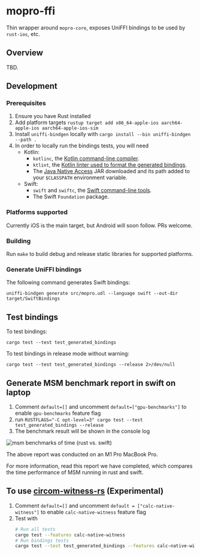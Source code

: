 # mopro-ffi

Thin wrapper around `mopro-core`, exposes UniFFI bindings to be used by `rust-ios`, etc.

## Overview

TBD.

## Development

### Prerequisites

1. Ensure you have Rust installed
2. Add platform targets `rustup target add x86_64-apple-ios aarch64-apple-ios aarch64-apple-ios-sim`
3. Install `uniffi-bindgen` locally with `cargo install --bin uniffi-bindgen --path .`
4. In order to locally run the bindings tests, you will need
    * Kotlin:
        * `kotlinc`, the [Kotlin command-line compiler](https://kotlinlang.org/docs/command-line.html).
        * `ktlint`, the [Kotlin linter used to format the generated bindings](https://ktlint.github.io/).
        * The [Java Native Access](https://github.com/java-native-access/jna#download) JAR downloaded and its path
            added to your `$CLASSPATH` environment variable.
    * Swift:
        * `swift` and `swiftc`, the [Swift command-line tools](https://swift.org/download/).
        * The Swift `Foundation` package.

### Platforms supported

Currently iOS is the main target, but Android will soon follow. PRs welcome.

### Building

Run `make` to build debug and release static libraries for supported platforms.

### Generate UniFFI bindings

The following command generates Swift bindings:

`uniffi-bindgen generate src/mopro.udl --language swift --out-dir target/SwiftBindings`

## Test bindings

To test bindings:

`cargo test --test test_generated_bindings`

To test bindings in release mode without warning:

`cargo test --test test_generated_bindings --release 2>/dev/null`

## Generate MSM benchmark report in swift on laptop

1. Comment `default=[]` and uncomment `default=["gpu-benchmarks"]` to enable `gpu-benchmarks` feature flag
2. run `RUSTFLAGS="-C opt-level=3" cargo test --test test_generated_bindings --release`
3. The benchmark result will be shown in the console log

![msm benchmarks of time (rust vs. swift)](https://hackmd.io/_uploads/BkxRMMtca.png)

The above report was conducted on an M1 Pro MacBook Pro.

For more information, read this report we have completed, which compares the time performance of MSM running in rust and swift.

## To use [circom-witness-rs](https://github.com/philsippl/circom-witness-rs) (Experimental)
1. Comment `default=[]` and uncomment `default = ["calc-native-witness"]` to enable `calc-native-witness` feature flag
2. Test with
   ```sh
   # Run all tests
   cargo test --features calc-native-witness
   # Run bindings tests
   cargo test --test test_generated_bindings --features calc-native-witness
   ```
